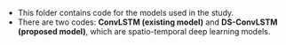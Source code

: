- This folder contains code for the models used in the study.
- There are two codes: **ConvLSTM (existing model)** and **DS-ConvLSTM (proposed model)**, which are spatio-temporal deep learning models.
